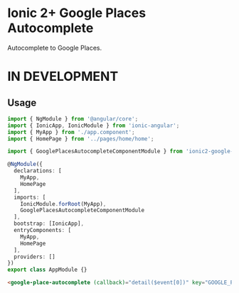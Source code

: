 # Ionic 2+ Google Places Autocomplete

Autocomplete to Google Places.

# IN DEVELOPMENT

## Usage

```typescript
import { NgModule } from '@angular/core';
import { IonicApp, IonicModule } from 'ionic-angular';
import { MyApp } from './app.component';
import { HomePage } from '../pages/home/home';

import { GooglePlacesAutocompleteComponentModule } from 'ionic2-google-places-autocomplete';

@NgModule({
  declarations: [
    MyApp,
    HomePage
  ],
  imports: [
    IonicModule.forRoot(MyApp),
    GooglePlacesAutocompleteComponentModule
  ],
  bootstrap: [IonicApp],
  entryComponents: [
    MyApp,
    HomePage
  ],
  providers: []
})
export class AppModule {}
```

```html
<google-place-autocomplete (callback)="detail($event[0])" key="GOOGLE_PLACES_API_KEY"></google-place-autocomplete>
```
